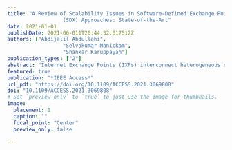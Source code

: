 ```yaml
---
title: "A Review of Scalability Issues in Software-Defined Exchange Point
                  (SDX) Approaches: State-of-the-Art"
date: 2021-01-01
publishDate: 2021-06-011T20:44:32.017512Z
authors: ["Abdijalil Abdullahi",
                  "Selvakumar Manickam", 
                  "Shankar Karuppayah"]
publication_types: ["2"]
abstract: "Internet Exchange Points (IXPs) interconnect heterogeneous networks and transfer substantial traffic volumes. In the past decade, the number of IXPs has seen tremendous growth, with more operators connecting to these IXPs even though these IXPs faced various inter-domain routing limitations. Routers based on Border Gateway Protocol (BGP) forwards packets only based on destination IP prefix and selects only routes learned from their neighbors. IXPs designed using Software-Defined Network (SDN), called SDX, offer solutions for existing inter-domain routing problems. This paper presents the existing scalability limitations of inter-domain routing at IXP and how traditional IXP structural design can be transformed into a highly scalable SDX design by exploiting the SDN platform's functionalities in different use cases of SDX. The paper then reviewed how the SDX improved various IXP operators' scalability by reviewing and analyzing the latest SDX models and approaches, which provide enhanced policies to enhance providers' management operations and offer good quality of services (QoS) to the various participating members. Finally, we discussed the open issues and challenges in this area that need further study and a solution to tackle them."
featured: true
publication: "*IEEE Access*"
url_pdf: "https://doi.org/10.1109/ACCESS.2021.3069808"
doi: "10.1109/ACCESS.2021.3069808"
# Set `preview_only` to `true` to just use the image for thumbnails.
image:
  placement: 1
  caption: ""
  focal_point: "Center"
  preview_only: false

---
```


